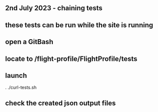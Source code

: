 ## 2nd July 2023 - chaining tests
## these tests can be run while the site is running

## open a GitBash
## locate to /flight-profile/FlightProfile/tests

## launch

. ./curl-tests.sh

## check the created json output files